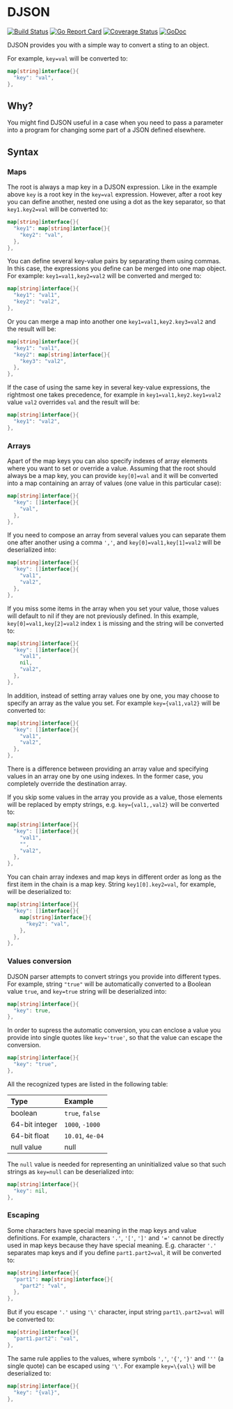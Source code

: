 # DJSON

[![Build Status](https://travis-ci.com/moikot/djson.svg?branch=master)](https://travis-ci.com/moikot/djson)
[![Go Report Card](https://goreportcard.com/badge/github.com/moikot/djson)](https://goreportcard.com/report/github.com/moikot/djson)
[![Coverage Status](https://coveralls.io/repos/github/moikot/djson/badge.svg?branch=master)](https://coveralls.io/github/moikot/djson?branch=master)
[![GoDoc](https://godoc.org/github.com/moikot/djson?status.svg)](https://godoc.org/github.com/moikot/djson)

DJSON provides you with a simple way to convert a sting to an object.

For example, `key=val` will be converted to:
```go
map[string]interface{}{
  "key": "val",
},
```       

## Why?

You might find DJSON useful in a case when you need to pass a parameter into a program for changing some part of a JSON defined elsewhere. 

## Syntax  

### Maps

The root is always a map key in a DJSON expression. Like in the example above `key` is a root key in the `key=val` expression. However, after a root key you can define another, nested one using a dot as the key separator, so that `key1.key2=val` will be converted to:
```go
map[string]interface{}{
  "key1": map[string]interface{}{
    "key2": "val",
  },
},
```       

You can define several key-value pairs by separating them using commas. In this case, the expressions you define can be merged into one map object. For example: `key1=val1,key2=val2` will be converted and merged to:
```go
map[string]interface{}{
  "key1": "val1",
  "key2": "val2",
},
```   

Or you can merge a map into another one `key1=val1,key2.key3=val2` and the result will be:
```go
map[string]interface{}{
  "key1": "val1",
  "key2": map[string]interface{}{
    "key3": "val2",
  },
},
```

If the case of using the same key in several key-value expressions, the rightmost one takes precedence, for example in `key1=val1,key2.key1=val2` value `val2` overrides `val` and the result will be:
```go
map[string]interface{}{
  "key1": "val2",
},
```

### Arrays

Apart of the map keys you can also specify indexes of array elements where you want to set or override a value. Assuming that the root should always be a map key, you can provide `key[0]=val` and it will be converted into a map containing an array of values (one value in this particular case):
```go
map[string]interface{}{
  "key": []interface{}{
    "val",
  },
},
```

If you need to compose an array from several values you can separate them one after another using a comma `','`, and `key[0]=val1,key[1]=val2` will be deserialized into:
```go
map[string]interface{}{
  "key": []interface{}{
    "val1",
    "val2",
  },
},
```

If you miss some items in the array when you set your value, those values will default to nil if they are not previously defined. In this example, `key[0]=val1,key[2]=val2` index `1` is missing and the string will be converted to:
```go
map[string]interface{}{
  "key": []interface{}{
    "val1",
    nil,
    "val2",
  },
},
``` 

In addition, instead of setting array values one by one, you may choose to specify an array as the value you set. For example `key={val1,val2}` will be converted to:
```go
map[string]interface{}{
  "key": []interface{}{
    "val1",
    "val2",
  },
},
```

There is a difference between providing an array value and specifying values in an array one by one using indexes. In the former case, you completely override the destination array. 

If you skip some values in the array you provide as a value, those elements will be replaced by empty strings, e.g. `key={val1,,val2}` will be converted to:
```go
map[string]interface{}{
  "key": []interface{}{
    "val1",
    "",
    "val2",
  },
},
```  

You can chain array indexes and map keys in different order as long as the first item in the chain is a map key. String `key1[0].key2=val`, for example, will be deserialized to:
```go
map[string]interface{}{
  "key": []interface{}{
    map[string]interface{}{
      "key2": "val",
    },
  },
},
```  

### Values conversion

DJSON parser attempts to convert strings you provide into different types. For example, string `"true"` will be automatically converted to a Boolean value `true`, and `key=true` string will be deserialized into:
```go
map[string]interface{}{
  "key": true,
},
```      

In order to supress the automatic conversion, you can enclose a value you provide into single quotes like `key='true'`, so that the value can escape the conversion.
```go
map[string]interface{}{
  "key": "true",
},
```      

All the recognized types are listed in the following table:

| Type | Example |
|:------|:------|
|boolean | `true`, `false`|
|64-bit integer | `1000`, `-1000`|
|64-bit float | `10.01`, `4e-04` |
|null value| null|

The `null` value is needed for representing an uninitialized value so that such strings as `key=null` can be deserialized into:
```go
map[string]interface{}{
  "key": nil,
},
```      

### Escaping 

Some characters have special meaning in the map keys and value definitions. For example, characters `'.'`, `'['`, `']'` and `'='` cannot be directly used in map keys because they have special meaning. E.g. character `'.'` separates map keys and if you define `part1.part2=val`, it will be converted to:
```go
map[string]interface{}{
  "part1": map[string]interface{}{
    "part2": "val",
  },
},
```   

But if you escape `'.'` using `'\'` character, input string `part1\.part2=val` will be converted to:
```go
map[string]interface{}{
  "part1.part2": "val",
},
```   

The same rule applies to the values, where symbols `','`, `'{'`, `'}'` and `'''` (a single quote) can be escaped using `'\'`. For example `key=\{val\}` will be deserialized to:
```go
map[string]interface{}{
  "key": "{val}",
},
```
